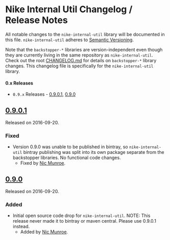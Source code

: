# Nike Internal Util Changelog / Release Notes

All notable changes to the `nike-internal-util` library will be documented in this file. `nike-internal-util` adheres to [Semantic Versioning](http://semver.org/).

Note that the `backstopper-*` libraries are version-independent even though they are currently living in the same repository as `nike-internal-util`. Check out the root [CHANGELOG.md](../CHANGELOG.md) for details on `backstopper-*` library changes. This changelog file is specifically for the `nike-internal-util` library. 

#### 0.x Releases

- `0.9.x` Releases - [0.9.0.1](#0901), [0.9.0](#090)

## [0.9.0.1](https://github.com/Nike-Inc/backstopper/releases/tag/nike-internal-util-v0.9.0.1)

Released on 2016-09-20.

### Fixed

- Version 0.9.0 was unable to be published in bintray, so `nike-internal-util` bintray publishing was split into its own package separate from the backstopper libraries. No functional code changes. 
    - Fixed by [Nic Munroe][contrib_nicmunroe].

## [0.9.0](https://github.com/Nike-Inc/backstopper/releases/tag/nike-internal-util-v0.9.0)

Released on 2016-09-20.

### Added

- Initial open source code drop for `nike-internal-util`. NOTE: This release never made it to bintray or maven central. Please use 0.9.0.1 instead.
	- Added by [Nic Munroe][contrib_nicmunroe].
	

[contrib_nicmunroe]: https://github.com/nicmunroe
